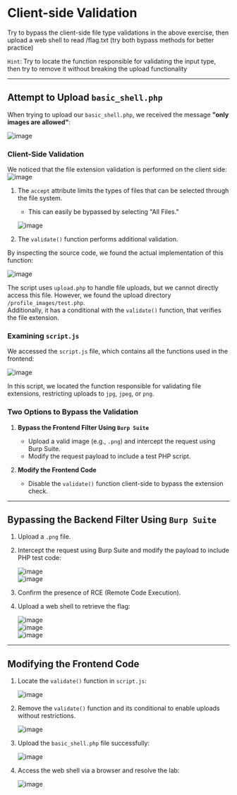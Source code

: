 # Client-side Validation

Try to bypass the client-side file type validations in the above exercise, then upload a web shell to read /flag.txt (try both bypass methods for better practice)

`Hint`: Try to locate the function responsible for validating the input type, then try to remove it without breaking the upload functionality

---

## Attempt to Upload `basic_shell.php`  

When trying to upload our `basic_shell.php`, we received the message **"only images are allowed"**:  

![image](https://github.com/user-attachments/assets/52f7fdb7-b64c-475c-9406-a8cb71966773)  

### Client-Side Validation  

We noticed that the file extension validation is performed on the client side:  
![image](https://github.com/user-attachments/assets/764a21f9-abd3-45d7-8559-2d3793e38af7)


1. The `accept` attribute limits the types of files that can be selected through the file system.  
   - This can easily be bypassed by selecting "All Files."  

   ![image](https://github.com/user-attachments/assets/c7c7cd77-0b14-482c-80c8-b42bc1f7c609)  

2. The `validate()` function performs additional validation.  

By inspecting the source code, we found the actual implementation of this function:  

![image](https://github.com/user-attachments/assets/1de8e730-a295-4f7a-95a9-7e1a9cfdde6a)  

The script uses `upload.php` to handle file uploads, but we cannot directly access this file. However, we found the upload directory `/profile_images/test.php`.  
Additionally, it has a conditional with the `validate()` function, that verifies the file extension.  

### Examining `script.js`  

We accessed the `script.js` file, which contains all the functions used in the frontend:  

![image](https://github.com/user-attachments/assets/600f7a67-0d0a-483e-8e07-4e11836d9e3d)  

In this script, we located the function responsible for validating file extensions, restricting uploads to `jpg`, `jpeg`, or `png`.  

### Two Options to Bypass the Validation  

1. **Bypass the Frontend Filter Using `Burp Suite`**  
   - Upload a valid image (e.g., `.png`) and intercept the request using Burp Suite.  
   - Modify the request payload to include a test PHP script.  

2. **Modify the Frontend Code**  
   - Disable the `validate()` function client-side to bypass the extension check.  

---

## Bypassing the Backend Filter Using `Burp Suite`  

1. Upload a `.png` file.  
2. Intercept the request using Burp Suite and modify the payload to include PHP test code:  

   ![image](https://github.com/user-attachments/assets/a0ff3157-782f-4438-99a5-58df6d96ac46)  
   ![image](https://github.com/user-attachments/assets/8c3728d4-4d09-4762-8f47-ba9fca626ca5)  

3. Confirm the presence of RCE (Remote Code Execution).  
4. Upload a web shell to retrieve the flag:  

   ![image](https://github.com/user-attachments/assets/e04aea65-6e77-4929-b2ec-6fabd8911930)  
   ![image](https://github.com/user-attachments/assets/d0dbfb23-9d27-41cf-95a9-f4276045aee0)  
   ![image](https://github.com/user-attachments/assets/28ff74c7-5384-47ee-bed2-022f125a5e95)  

---

## Modifying the Frontend Code  

1. Locate the `validate()` function in `script.js`:  

   ![image](https://github.com/user-attachments/assets/f63290c8-04d5-40f5-b0eb-26484888590e)  

2. Remove the `validate()` function and its conditional to enable uploads without restrictions.  

   ![image](https://github.com/user-attachments/assets/450597c9-6f26-4731-98c9-0d1eedf396c6)  

3. Upload the `basic_shell.php` file successfully:  

   ![image](https://github.com/user-attachments/assets/5c25caf6-1337-4e29-991e-178ee4cd0d79)  

4. Access the web shell via a browser and resolve the lab:  

   ![image](https://github.com/user-attachments/assets/31e1d577-1e1c-46d5-bb9c-7266a4e9f362)  









